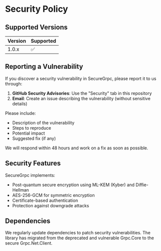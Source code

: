 # Security Policy

## Supported Versions

| Version | Supported          |
| ------- | ------------------ |
| 1.0.x   | :white_check_mark: |

## Reporting a Vulnerability

If you discover a security vulnerability in SecureGrpc, please report it to us through:

1. **GitHub Security Advisories**: Use the "Security" tab in this repository
2. **Email**: Create an issue describing the vulnerability (without sensitive details)

Please include:
- Description of the vulnerability
- Steps to reproduce
- Potential impact
- Suggested fix (if any)

We will respond within 48 hours and work on a fix as soon as possible.

## Security Features

SecureGrpc implements:
- Post-quantum secure encryption using ML-KEM (Kyber) and Diffie-Hellman
- AES-256-GCM for symmetric encryption
- Certificate-based authentication
- Protection against downgrade attacks

## Dependencies

We regularly update dependencies to patch security vulnerabilities. The library has migrated from the deprecated and vulnerable Grpc.Core to the secure Grpc.Net.Client.